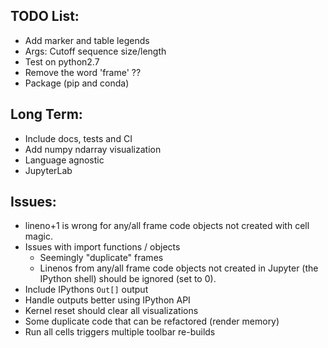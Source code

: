 ## TODO List:
- Add marker and table legends
- Args: Cutoff sequence size/length
- Test on python2.7
- Remove the word 'frame' ??
- Package (pip and conda)

## Long Term:
- Include docs, tests and CI
- Add numpy ndarray visualization
- Language agnostic
- JupyterLab

## Issues:
- lineno+1 is wrong for any/all frame code objects not created with cell magic.
- Issues with import functions / objects
    - Seemingly "duplicate" frames
    - Linenos from any/all frame code objects not created in Jupyter (the
      IPython shell) should be ignored (set to 0).
- Include IPythons `Out[]` output
- Handle outputs better using IPython API
- Kernel reset should clear all visualizations
- Some duplicate code that can be refactored (render memory)
- Run all cells triggers multiple toolbar re-builds
